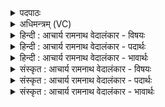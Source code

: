 <details><summary>पदपाठः</summary>

अ꣡च्छ꣢꣯। नः꣣। याहि। आ꣢। व꣣ह। अभि꣢। प्र꣡या꣢꣯ꣳसि। वी꣣त꣡ये꣢। आ। दे꣣वा꣢न्। सो꣡म꣢꣯पीतये। सो꣡म꣢꣯। पी꣣तये। १३८४।
</details>

<details><summary>अधिमन्त्रम् (VC)</summary>

- अग्निः
- भरद्वाजो बार्हस्पत्यः
- गायत्री
- षड्जः
</details>

<details><summary>हिन्दी : आचार्य रामनाथ वेदालंकार - विषयः</summary>

अगले मन्त्र में परमात्मा से प्रार्थना करते हैं।
</details>

<details><summary>हिन्दी : आचार्य रामनाथ वेदालंकार - पदार्थः</summary>

पदार्थान्वयभाषाः -  हे अग्ने ! हे परमात्मन् ! आप (नः अच्छ) हमारी ओर (आयाहि) आओ, (वीतये) प्रगति के लिए (प्रयांसि) शान्तरसों को (अभि वह) प्राप्त कराओ, (देवान्) विद्वानों को (सोमपीतये) वीर रस के पान के लिए (आ) प्रेरित करो ॥२॥
</details>

<details><summary>हिन्दी : आचार्य रामनाथ वेदालंकार - भावार्थः</summary>

भावार्थभाषाः -  संसार में सब लोग वीर होकर शान्ति का प्रसार करें ॥२॥
</details>

<details><summary>संस्कृत : आचार्य रामनाथ वेदालंकार - विषयः</summary>

अथ परमात्मानं प्रार्थयते।
</details>

<details><summary>संस्कृत : आचार्य रामनाथ वेदालंकार - पदार्थः</summary>

पदार्थान्वयभाषाः -  हे अग्ने ! हे परमात्मन् ! त्वम् (नः अच्छ) अस्मान् प्रति (आयाहि) आगच्छ, (वीतये) अस्माकम् प्रगतये (प्रयांसि) शान्तरसान्।[प्रयः इति उदकनाम। निघं० १।१२।] (अभि वह) अभि प्रापय, (देवान्) विदुषः (सोमपीतये) वीररसस्य पानाय (आ) आवह ॥२॥२
</details>

<details><summary>संस्कृत : आचार्य रामनाथ वेदालंकार - भावार्थः</summary>

भावार्थभाषाः -  जगति सर्वे वीरा भूत्वा शान्तिं प्रसारयेयुः ॥२॥
</details>
